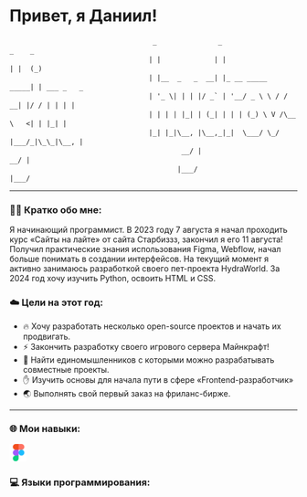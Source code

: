 <h1>Привет, я Даниил!</h1>

                                       _               _                    _    _       
                                      | |             | |                  | |  (_)      
                                      | |__  _   _  __| |_ __ _____   _____| | ___ _   _ 
                                      | '_ \| | | |/ _` | '__/ _ \ \ / / __| |/ / | | | |
                                      | | | | |_| | (_| | | | (_) \ V /\__ \   <| | |_| |
                                      |_| |_|\__, |\__,_|_|  \___/ \_/ |___/_|\_\_|\__, |
                                              __/ |                                 __/ |
                                             |___/                                 |___/   


---

### :man_technologist: Кратко обо мне:

<p>Я начинающий программист. В 2023 году 7 августа я начал проходить курс «Сайты на лайте»‎ от сайта Старбиззз, закончил я его 11 августа! Получил практические знания использования Figma, Webflow, начал больше понимать в создании интерфейсов. На текущий момент я активно занимаюсь разработкой своего пет-проекта HydraWorld. За 2024 год хочу изучить Python, освоить HTML и CSS.</p>

### :cloud: Цели на этот год:

- :fire: Хочу разработать несколько open-source проектов и начать их продвигать.
- :zap: Закончить разработку своего игрового сервера Майнкрафт!
- :busts_in_silhouette: Найти единомышленников с которыми можно разрабатывать совместные проекты.
- :hand: Изучить основы для начала пути в сфере «Frontend-разработчик»
- :earth_asia: Выполнять свой первый заказ на фриланс-бирже.

---

### :globe_with_meridians: Мои навыки:  

<div class = "my-skills">
  <img src = "https://github.com/devicons/devicon/blob/master/icons/figma/figma-original.svg" title="Figma" alt="Figma" width="30" height="30"/>&nbsp

  ### :computer: Языки программирования:
  
  <div class = "languages">
